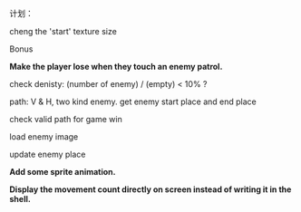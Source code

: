 计划：

cheng the 'start' texture size

Bonus

**Make the player lose when they touch an enemy patrol.**

check denisty: (number of enemy) / (empty) < 10% ?

path: V & H, two kind enemy. get enemy start place and end place

check valid path for game win

load enemy image

update enemy place

**Add some sprite animation.**

**Display the movement count directly on screen instead of writing it in the shell.**
